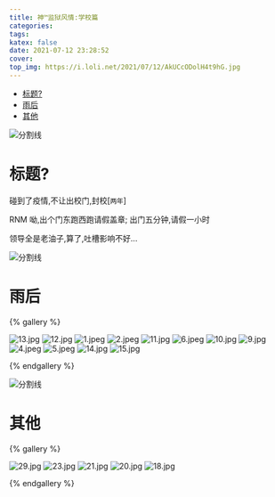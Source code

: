 ```yaml
---
title: 神™监狱风情:学校篇
categories:
tags:
katex: false
date: 2021-07-12 23:28:52
cover:
top_img: https://i.loli.net/2021/07/12/AkUCcODolH4t9hG.jpg
---
```


<!--
 * @?: *********************************************************************
 * @Author: Weidows
 * @LastEditors: Weidows
 * @LastEditTime: 2021-08-01 17:46:06
 * @FilePath: \Blog-private\source\gallery_data\Landscape\学校.md
 * @Description:
 * @!: *********************************************************************
-->

- [标题?](#标题)
- [雨后](#雨后)
- [其他](#其他)

![分割线](https://cdn.jsdelivr.net/gh/Weidows/Images/img/divider.png)

# 标题?

碰到了疫情,不让出校门,封校[`两年`]

RNM 呦,出个门东跑西跑请假盖章; 出门五分钟,请假一小时

领导全是老油子,算了,吐槽影响不好...

![分割线](https://cdn.jsdelivr.net/gh/Weidows/Images/img/divider.png)

# 雨后

{% gallery %}

![13.jpg](https://i.loli.net/2021/07/12/69luoiV7fgwUMAO.jpg)
![12.jpg](https://i.loli.net/2021/07/12/g1VjhJeLXPxdZNy.jpg)
![1.jpeg](https://i.loli.net/2021/07/12/6YyiAsN7LnDpOEX.jpg)
![2.jpeg](https://i.loli.net/2021/07/12/W9lOhg4Amp7FkPa.jpg)
![11.jpg](https://i.loli.net/2021/07/12/TOWyw4AqfLkp5Do.jpg)
![6.jpeg](https://i.loli.net/2021/07/12/7tiqH6o5ygGUAKs.jpg)
![10.jpg](https://i.loli.net/2021/07/12/LDAXBkKn34G2TC8.jpg)
![9.jpg](https://i.loli.net/2021/07/12/DUyWK4NYCw2bozP.jpg)
![4.jpeg](https://i.loli.net/2021/07/12/gCPHLJBF8prc7mY.jpg)
![5.jpeg](https://i.loli.net/2021/07/12/MzJNDq6s85IUoBm.jpg)
![14.jpg](https://i.loli.net/2021/07/12/AkUCcODolH4t9hG.jpg)
![15.jpg](https://i.loli.net/2021/07/12/Ri9HYsNczASBFnh.jpg)

{% endgallery %}

![分割线](https://cdn.jsdelivr.net/gh/Weidows/Images/img/divider.png)

# 其他

{% gallery %}

![29.jpg](https://i.loli.net/2021/07/12/Lx8kKHhna2YbDJm.jpg)
![23.jpg](https://i.loli.net/2021/07/12/ZlLTB89qeFG2P4y.jpg)
![21.jpg](https://i.loli.net/2021/07/12/U3EPMxad8g4I6hR.jpg)
![20.jpg](https://i.loli.net/2021/07/12/FKGij4thxY6kfHe.jpg)
![18.jpg](https://i.loli.net/2021/07/12/iAlbjGszhLwCFau.jpg)

{% endgallery %}
